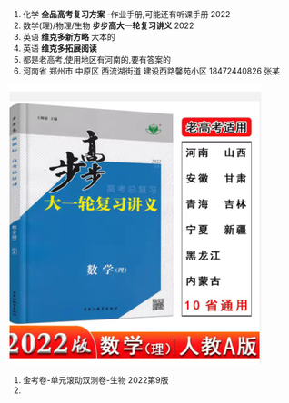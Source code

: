 1. 化学 **全品高考复习方案** -作业手册,可能还有听课手册 2022
2. 数学(理)/物理/生物 **步步高大一轮复习讲义** 2022 
3. 英语 **维克多新方略** 大本的
4. 英语 **维克多拓展阅读**
5. 都是老高考,使用地区有河南的,要有答案的
6. 河南省 郑州市 中原区 西流湖街道 建设西路馨苑小区 18472440826 张某

![image-20211012150948947](image-20211012150948947.png)



1. 金考卷-单元滚动双测卷-生物 2022第9版
2. 